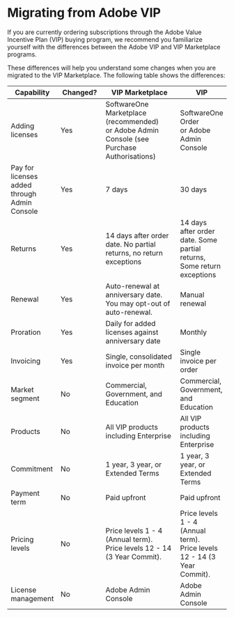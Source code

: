 # Migrating from Adobe VIP

If you are currently ordering subscriptions through the Adobe Value Incentive Plan (VIP) buying program, we recommend you familiarize yourself with the differences between the Adobe VIP and VIP Marketplace programs.&#x20;

These differences will help you understand some changes when you are migrated to the VIP Marketplace. The following table shows the differences:

<table><thead><tr><th>Capability</th><th width="113">Changed?</th><th width="270">VIP Marketplace</th><th>VIP</th></tr></thead><tbody><tr><td>Adding licenses</td><td>Yes</td><td>SoftwareOne Marketplace (recommended)<br>or Adobe Admin Console (see Purchase Authorisations)</td><td>SoftwareOne Order<br>or Adobe Admin Console</td></tr><tr><td>Pay for licenses added through Admin Console</td><td>Yes</td><td>7 days</td><td>30 days</td></tr><tr><td>Returns</td><td>Yes</td><td>14 days after order date. No partial returns, no return exceptions</td><td>14 days after order date. Some partial returns, Some return exceptions</td></tr><tr><td>Renewal</td><td>Yes</td><td>Auto-renewal at anniversary date.<br>You may opt-out of auto-renewal.</td><td>Manual renewal</td></tr><tr><td>Proration</td><td>Yes</td><td>Daily for added licenses against anniversary date</td><td>Monthly</td></tr><tr><td>Invoicing</td><td>Yes</td><td>Single, consolidated invoice per month</td><td>Single invoice per order</td></tr><tr><td>Market segment</td><td>No</td><td>Commercial, Government, and Education</td><td>Commercial, Government, and Education</td></tr><tr><td>Products</td><td>No</td><td>All VIP products including Enterprise</td><td>All VIP products including Enterprise</td></tr><tr><td>Commitment</td><td>No</td><td>1 year, 3 year, or Extended Terms</td><td>1 year, 3 year, or Extended Terms</td></tr><tr><td>Payment term</td><td>No</td><td>Paid upfront</td><td>Paid upfront</td></tr><tr><td>Pricing levels</td><td>No</td><td>Price levels 1 - 4 (Annual term).<br>Price levels 12 - 14 (3 Year Commit).</td><td>Price levels 1 - 4 (Annual term).<br>Price levels 12 - 14 (3 Year Commit).</td></tr><tr><td>License management</td><td>No</td><td>Adobe Admin Console</td><td>Adobe Admin Console</td></tr></tbody></table>
